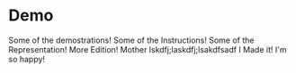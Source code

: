# Demo

Some of the demostrations!
Some of the Instructions!
Some of the Representation!
More Edition!
Mother
lskdfj;laskdfj;lsakdfsadf
I Made it! I'm so happy!
